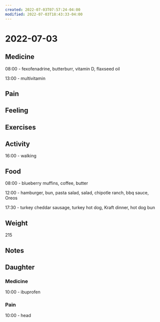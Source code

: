 ```yaml
---
created: 2022-07-03T07:57:24-04:00
modified: 2022-07-03T18:43:33-04:00
---
```


# 2022-07-03

## Medicine

08:00 - fexofenadrine, butterburr, vitamin D, flaxseed oil 

13:00 - multivitamin 


## Pain


## Feeling


## Exercises


## Activity

16:00 - walking


## Food

08:00 - blueberry muffins, coffee, butter 

12:00 - hamburger, bun, pasta salad, salad, chipotle ranch, bbq sauce, Oreos 

17:30 - turkey cheddar sausage, turkey hot dog, Kraft dinner, hot dog bun


## Weight

215


## Notes


## Daughter

### Medicine

10:00 - ibuprofen 


### Pain

10:00 - head
